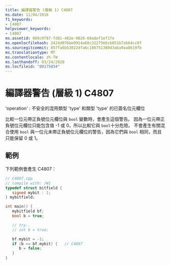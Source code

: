 ```yaml
---
title: 編譯器警告 (層級 1) C4807
ms.date: 11/04/2016
f1_keywords:
- C4807
helpviewer_keywords:
- C4807
ms.assetid: 089c9f87-fd81-402e-9826-66a8ef1ef1fe
ms.openlocfilehash: 2424d076be0914a68c3227566cb851b7ab64cc0f
ms.sourcegitcommit: 857fa6b530224fa6c18675138043aba9aa0619fb
ms.translationtype: MT
ms.contentlocale: zh-TW
ms.lasthandoff: 03/24/2020
ms.locfileid: "80175034"
---
```

# <a name="compiler-warning-level-1-c4807"></a>編譯器警告 (層級 1) C4807

'operation' : 不安全的混用類型 'type' 和類型 'type' 的已簽名位元欄位

比較一位元帶正負號位元欄位與 `bool` 變數時，會產生這個警告。 因為一位元帶正負號位元欄位只能包含值 -1 或 0，所以比較它與 `bool`十分危險。 不會產生有關混合使用 `bool` 與一位元未帶正負號位元欄位的警告，因為它們與 `bool` 相同，而且只能保留 0 或 1。

## <a name="example"></a>範例

下列範例會產生 C4807：

```cpp
// C4807.cpp
// compile with: /W1
typedef struct bitfield {
   signed mybit : 1;
} mybitfield;

int main() {
   mybitfield bf;
   bool b = true;

   // try..
   // int b = true;

   bf.mybit = -1;
   if (b == bf.mybit) {   // C4807
      b = false;
   }
}
```
